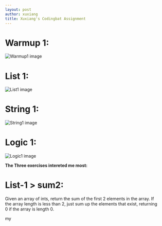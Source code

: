 ```yaml
---
layout: post
author: xuxiang
title: Xuxiang's Codingbat Assignment
---
```


# Warmup 1:

![Warmup1 image](http://d.pcs.baidu.com/thumbnail/6410edd99595825a7a640dfac272d315?fid=2483271595-250528-989488506&time=1391970826&rt=pr&sign=FDTAER-DCb740ccc5511e5e8fedcff06b081203-TUkUqB%2F8kGEbBGYbBj%2F7fg24OeI%3D&expires=8h&prisign=amMwnVibYf88f2TB/V4FApSN5rJwOqzRd3VKNKTQ53AEKBJxWcpoyj96l6p65hrwJTMtBHDFE4x/3SKcGzuw+x45oLOM2ebDsA7W9Ml4qnqaYWCq8K+F5O1gdG4LbnHYZLVyjRdWc8JmqtS48Dv5FzdHwRkSHRECB2ssYMa+ekB232pW9BdEEXBtrRUCrJk2HOV0gRi4YiYYab4Xizk2FGVgLvnOyyG5/l2QzsJAmL4=&r=998799403&size=c10000_u10000&quality=100)

# List 1:

![List1 image](http://d.pcs.baidu.com/thumbnail/515f77d49da7552381594c9119c86eed?fid=2483271595-250528-2302936610&time=1391970826&rt=pr&sign=FDTAER-DCb740ccc5511e5e8fedcff06b081203-ti%2BeOAPMafkbrSFxRy%2FlN5Flmno%3D&expires=8h&prisign=amMwnVibYf88f2TB/V4FApSN5rJwOqzRd3VKNKTQ53AEKBJxWcpoyj96l6p65hrwJTMtBHDFE4x/3SKcGzuw+x45oLOM2ebDsA7W9Ml4qnqaYWCq8K+F5O1gdG4LbnHYZLVyjRdWc8JmqtS48Dv5FzdHwRkSHRECB2ssYMa+ekB232pW9BdEEXBtrRUCrJk2HOV0gRi4YiYYab4Xizk2FGVgLvnOyyG5/l2QzsJAmL4=&r=386041745&size=c10000_u10000&quality=100)

# String 1:

![String1 image](http://d.pcs.baidu.com/thumbnail/e5fbd71118b99e98e29cebbe516d8062?fid=2483271595-250528-1514299726&time=1391970826&rt=pr&sign=FDTAER-DCb740ccc5511e5e8fedcff06b081203-Qpjwld8%2BTTq%2F4q7Q752SWYmC%2BaI%3D&expires=8h&prisign=amMwnVibYf88f2TB/V4FApSN5rJwOqzRd3VKNKTQ53AEKBJxWcpoyj96l6p65hrwJTMtBHDFE4x/3SKcGzuw+x45oLOM2ebDsA7W9Ml4qnqaYWCq8K+F5O1gdG4LbnHYZLVyjRdWc8JmqtS48Dv5FzdHwRkSHRECB2ssYMa+ekB232pW9BdEEXBtrRUCrJk2HOV0gRi4YiYYab4Xizk2FGVgLvnOyyG5/l2QzsJAmL4=&r=312522231&size=c10000_u10000&quality=100)

# Logic 1:

![Logic1 image](http://d.pcs.baidu.com/thumbnail/2090750c55f924424b7cc01b62c1e90b?fid=2483271595-250528-405795160&time=1391970826&rt=pr&sign=FDTAER-DCb740ccc5511e5e8fedcff06b081203-EdHGQbJMrOmpzNmiChtq4VFzIbQ%3D&expires=8h&prisign=amMwnVibYf88f2TB/V4FApSN5rJwOqzRd3VKNKTQ53AEKBJxWcpoyj96l6p65hrwJTMtBHDFE4x/3SKcGzuw+x45oLOM2ebDsA7W9Ml4qnqaYWCq8K+F5O1gdG4LbnHYZLVyjRdWc8JmqtS48Dv5FzdHwRkSHRECB2ssYMa+ekB232pW9BdEEXBtrRUCrJk2HOV0gRi4YiYYab4Xizk2FGVgLvnOyyG5/l2QzsJAmL4=&r=501870892&size=c10000_u10000&quality=100)


**The Three exercises intereted me most:**

# List-1 > sum2:


Given an array of ints, return the sum of the first 2 elements in the array. If the array length is less than 2, just sum up the elements that exist, returning 0 if the array is length 0. 

my
